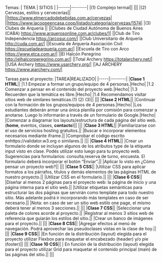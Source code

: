 Temas:
| TEMA | SITIOS |
|------|--------|
|(1) Complejo termal||
|||
|(2) Cervezas, estilos y cervecerías||
||https://www.elmercadodebebidas.com.ar/cervezas|
||https://www.lacoopeencasa.coop/listado/categoria/cervezas/1574|
|(3) Clubes de Arquería ||
||Clubes de Ciudad Autónoma de Buenos Aires (CABA) https://www.arquerosonline.com.ar/clubes/1|
||Club de Tiro Independencia https://arcosur.com/|
||Club Universitario de Arquería http://cuda.com.ar/|
||Escuela de Arquería Asociación Civil https://escueladearqueria.com.ar/|
||Escuela de Tiro con Arco https://www.etca.com.ar/|
||El Halcón Peregrino http://elhalconperegrino.com.ar/|
||Total Archery https://totalarchery.net/|
||USA Archery https://www.usarchery.org/|
||AJ ARCHERY https://www.ajarchery.com/|


Tareas para el proyecto:
|TAREA|REALIZADO|
|-----|:-------:|
|**Clase 1 HTML**||
|1.1 Empezar a formar un grupo/equipo de 4 personas.|Hecho|
|1.2 Comenzar a pensar en el contenido del proyecto web.|Hecho|
|1.3 Recuerden que la temática es libre.|Hecho|
|1.4 Recomendamos visitar sitios web de similares temáticas.(1) (2) (3)||
|||
|**Clase 2 HTML**||
|Continuar con la formación de los grupos/equipos de 4 personas.|Hecho|
|Los estudiantes deberán armar una única planilla por comisión para comenzar a anotarse. Luego lo informarán a través de un formulario de Google.|Hecho|
|Comenzar a diagramar los layouts/estructura de cada página del sitio web.(**home**, eventos, clases, **contacto**)||
|||
|**Clase 3 HTML**||
|Familiarizarse con el uso de servicios hosting gratuitos.||
|Buscar e incorporar elementos necesarios mediante iframe.||
|Comprobar el código escrito enhttps://validator.w3.org o similares.||
|||
|**Clase 4 HTML**||
|Crear un formulario donde se incluyan algunos de los atributos type de la etiqueta input visto en clase. Podés utilizar esto luego para tu proyecto web. Sugerencias para formularios: consulta,reserva de turno, encuesta. El formulario deberá incorporar el botón “Enviar”.||
|Aplicar lo visto en ¿Cómo pensar un proyecto web?||
|||
|**Clase 5 CSS**||
|Utilizar CSS para aplicar formatos a los párrafos, títulos y demás elementos de las páginas HTML de nuestro proyecto.||
|Utilizar CSS en el formulario.||
|||
|**Clase 6 CSS**||
|Diseñar al menos 2 páginas para el proyecto web: la página de inicio y una página interna para el sitio web.||
|Utilizar etiquetas semánticas para estructurar las dos páginas que servirán como template para todo nuestro sitio. Más adelante podrá ir incorporando más templates en caso de ser necesario.||
|Nota: en caso de ser un sitio web estilo one page, el mismo deberá tener al menos 3 secciones.||
|||
|**Clase 7 CSS**||
|Seleccionar una paleta de colores acorde al proyecto.||
|Registrar al menos 3 sitios web de referencia que guiarán los estilos del sitio.||
|Crear un banco de imágenes para el proyecto.||
|||
|**Clase 8 CSS**||
|Agregar efectos al menú de navegación. Podrá aprovechar las pseudoclases vistas en la clase de hoy.||
|||
|**Clase 9 CSS**||
|En función de la distribución (layout) elegida para el proyecto utilizar Flexbox para maquetar el encabezado (header) y/o pie (footer)||
|||
|**Clase 10 CSS**||
| En función de la distribución (layout) elegida para el proyecto utilizar Grid para maquetar el contenido principal (main) de las páginas del sitio.||
|||


